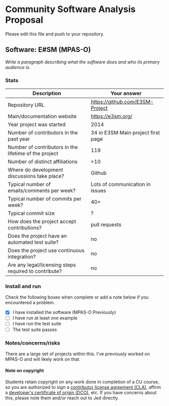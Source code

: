 # Community Software Analysis Proposal
Please edit this file and push to your repository.

## Software: E#SM (MPAS-O)

*Write a paragraph describing what the software does and who its
primary audience is.*

### Stats

| Description | Your answer |
|---------|-----------|
| Repository URL |  https://github.com/E3SM-Project  |
| Main/documentation website | https://e3sm.org/   |
| Year project was started | 2014  |
| Number of contributors in the past year | 34 in E3SM Main project first page |
| Number of contributors in the lifetime of the project | 119  |
| Number of distinct affiliations | >10 |
| Where do development discussions take place? | Github |
| Typical number of emails/comments per week? | Lots of communication in issues  |
| Typical number of commits per week? | 40+ |
| Typical commit size | ? |
| How does the project accept contributions? | pull requests   |
| Does the project have an automated test suite? | no |
| Does the project use continuous integration? | no |
| Are any legal/licensing steps required to contribute? | no |

### Install and run

Check the following boxes when complete or add a note below if you
encountered a problem.
- [x] I have installed the software (MPAS-O Previously)
- [ ] I have run at least one example
- [ ] I have run the test suite
- [ ] The test suite passes

### Notes/concerns/risks

There are a large set of projects within this. I've previously worked on MPAS-O and will likely work on that.

#### Note on copyright
Students retain copyright on any work done in completion of a CU
course, so you are authorized to sign a [contributor license
agreement (CLA)](https://en.wikipedia.org/wiki/Contributor_License_Agreement),
affirm a [developer's certificate of
origin (DCO)](https://en.wikipedia.org/wiki/Developer_Certificate_of_Origin),
etc.  If you have concerns about this, please note them and/or reach
out to Jed directly.
